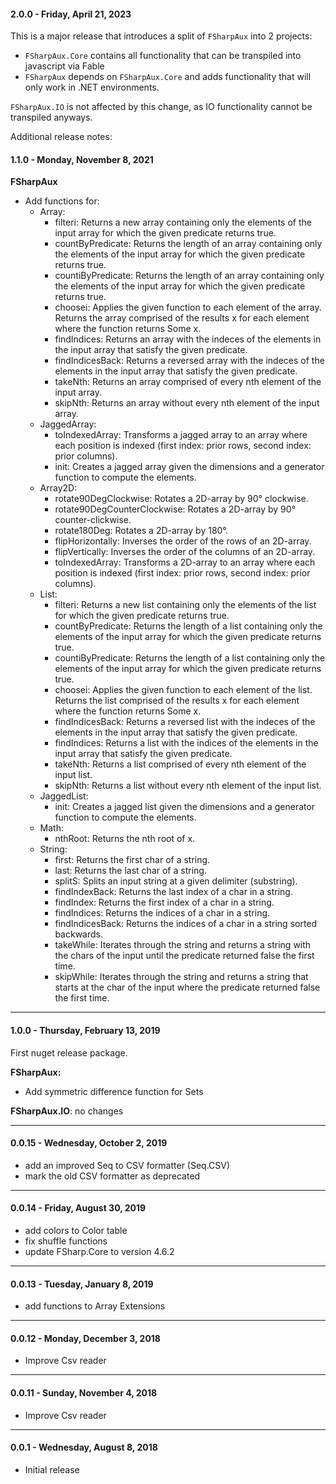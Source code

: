 #### 2.0.0 - Friday, April 21, 2023

This is a major release that introduces a split of `FSharpAux` into 2 projects:
- `FSharpAux.Core` contains all functionality that can be transpiled into javascript via Fable
- `FSharpAux` depends on `FSharpAux.Core` and adds functionality that will only work in .NET environments.

`FSharpAux.IO` is not affected by this change, as IO functionality cannot be transpiled anyways.

Additional release notes:


#### 1.1.0 - Monday, November 8, 2021

**FSharpAux**
* Add functions for:
  * Array:
    * filteri: Returns a new array containing only the elements of the input array for which the given predicate returns true.
    * countByPredicate: Returns the length of an array containing only the elements of the input array for which the given predicate returns true.
    * countiByPredicate: Returns the length of an array containing only the elements of the input array for which the given predicate returns true.
    * choosei: Applies the given function to each element of the array. Returns the array comprised of the results x for each element where the function returns Some x.
    * findIndices: Returns an array with the indeces of the elements in the input array that satisfy the given predicate.
    * findIndicesBack: Returns a reversed array with the indeces of the elements in the input array that satisfy the given predicate.
    * takeNth: Returns an array comprised of every nth element of the input array.
    * skipNth: Returns an array without every nth element of the input array.
  * JaggedArray:
    * toIndexedArray: Transforms a jagged array to an array where each position is indexed (first index: prior rows, second index: prior columns).
    * init: Creates a jagged array given the dimensions and a generator function to compute the elements.
  * Array2D:
    * rotate90DegClockwise: Rotates a 2D-array by 90° clockwise.
    * rotate90DegCounterClockwise: Rotates a 2D-array by 90° counter-clickwise.
    * rotate180Deg: Rotates a 2D-array by 180°.
    * flipHorizontally: Inverses the order of the rows of an 2D-array.
    * flipVertically: Inverses the order of the columns of an 2D-array.
    * toIndexedArray: Transforms a 2D-array to an array where each position is indexed (first index: prior rows, second index: prior columns).
  * List: 
    * filteri: Returns a new list containing only the elements of the list for which the given predicate returns true.
    * countByPredicate: Returns the length of a list containing only the elements of the input array for which the given predicate returns true.
    * countiByPredicate: Returns the length of a list containing only the elements of the input array for which the given predicate returns true.
    * choosei: Applies the given function to each element of the list. Returns the list comprised of the results x for each element where the function returns Some x.
    * findIndicesBack: Returns a reversed list with the indeces of the elements in the input array that satisfy the given predicate.
    * findIndices: Returns a list with the indices of the elements in the input array that satisfy the given predicate.
    * takeNth: Returns a list comprised of every nth element of the input list.
    * skipNth: Returns a list without every nth element of the input list.
  * JaggedList:
    * init: Creates a jagged list given the dimensions and a generator function to compute the elements.
  * Math:
    * nthRoot: Returns the nth root of x.
  * String:
    * first: Returns the first char of a string.
    * last: Returns the last char of a string.
    * splitS: Splits an input string at a given delimiter (substring).
    * findIndexBack: Returns the last index of a char in a string.
    * findIndex: Returns the first index of a char in a string.
    * findIndices: Returns the indices of a char in a string.
    * findIndicesBack: Returns the indices of a char in a string sorted backwards.
    * takeWhile: Iterates through the string and returns a string with the chars of the input until the predicate returned false the first time.
    * skipWhile: Iterates through the string and returns a string that starts at the char of the input where the predicate returned false the first time.

---

#### 1.0.0 - Thursday, February 13, 2019
First nuget release package.

**FSharpAux:**
 * Add symmetric difference function for Sets
 
**FSharpAux.IO**: no changes

---

#### 0.0.15 - Wednesday, October 2, 2019
* add an improved Seq to CSV formatter (Seq.CSV)
* mark the old CSV formatter as deprecated

---

#### 0.0.14 - Friday, August 30, 2019
* add colors to Color table
* fix shuffle functions
* update FSharp.Core to version 4.6.2

---

#### 0.0.13 - Tuesday, January 8, 2019
* add functions to Array Extensions

---

#### 0.0.12 - Monday, December 3, 2018
* Improve Csv reader

---

#### 0.0.11 - Sunday, November 4, 2018
* Improve Csv reader

---

#### 0.0.1 - Wednesday, August 8, 2018
* Initial release
